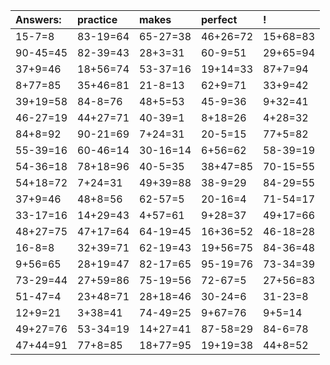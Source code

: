 | Answers: | practice | makes | perfect | ! |
| :--- | :--- | :--- | :--- | :--- |
| 15-7=8 | 83-19=64 | 65-27=38 | 46+26=72 | 15+68=83 | 
| 90-45=45 | 82-39=43 | 28+3=31 | 60-9=51 | 29+65=94 | 
| 37+9=46 | 18+56=74 | 53-37=16 | 19+14=33 | 87+7=94 | 
| 8+77=85 | 35+46=81 | 21-8=13 | 62+9=71 | 33+9=42 | 
| 39+19=58 | 84-8=76 | 48+5=53 | 45-9=36 | 9+32=41 | 
| 46-27=19 | 44+27=71 | 40-39=1 | 8+18=26 | 4+28=32 | 
| 84+8=92 | 90-21=69 | 7+24=31 | 20-5=15 | 77+5=82 | 
| 55-39=16 | 60-46=14 | 30-16=14 | 6+56=62 | 58-39=19 | 
| 54-36=18 | 78+18=96 | 40-5=35 | 38+47=85 | 70-15=55 | 
| 54+18=72 | 7+24=31 | 49+39=88 | 38-9=29 | 84-29=55 | 
| 37+9=46 | 48+8=56 | 62-57=5 | 20-16=4 | 71-54=17 | 
| 33-17=16 | 14+29=43 | 4+57=61 | 9+28=37 | 49+17=66 | 
| 48+27=75 | 47+17=64 | 64-19=45 | 16+36=52 | 46-18=28 | 
| 16-8=8 | 32+39=71 | 62-19=43 | 19+56=75 | 84-36=48 | 
| 9+56=65 | 28+19=47 | 82-17=65 | 95-19=76 | 73-34=39 | 
| 73-29=44 | 27+59=86 | 75-19=56 | 72-67=5 | 27+56=83 | 
| 51-47=4 | 23+48=71 | 28+18=46 | 30-24=6 | 31-23=8 | 
| 12+9=21 | 3+38=41 | 74-49=25 | 9+67=76 | 9+5=14 | 
| 49+27=76 | 53-34=19 | 14+27=41 | 87-58=29 | 84-6=78 | 
| 47+44=91 | 77+8=85 | 18+77=95 | 19+19=38 | 44+8=52 | 
